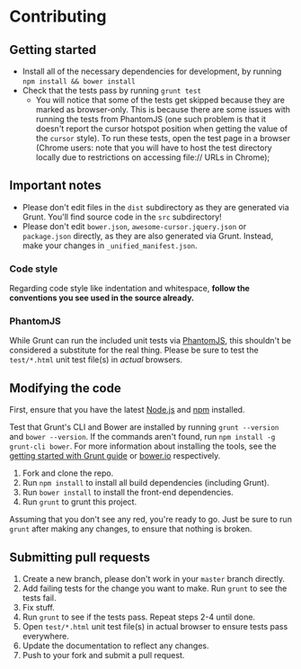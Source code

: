 # Contributing

## Getting started

- Install all of the necessary dependencies for development, by running `npm install && bower install`
- Check that the tests pass by running `grunt test`
  - You will notice that some of the tests get skipped because they are marked as browser-only.  This is because there are some issues with running the tests from PhantomJS (one such problem is that it doesn't report
  the cursor hotspot position when getting the value of the `cursor` style).  To run these tests, open the test page in a browser (Chrome users: note that you will have to host the test directory locally due to restrictions
  on accessing file:// URLs in Chrome);

## Important notes
- Please don't edit files in the `dist` subdirectory as they are generated via Grunt. You'll find source code in the `src` subdirectory!
- Please don't edit `bower.json`, `awesome-cursor.jquery.json` or `package.json` directly, as they are also generated via Grunt.  Instead, make your changes in `_unified_manifest.json`.

### Code style
Regarding code style like indentation and whitespace, **follow the conventions you see used in the source already.**

### PhantomJS
While Grunt can run the included unit tests via [PhantomJS](http://phantomjs.org/), this shouldn't be considered a substitute for the real thing. Please be sure to test the `test/*.html` unit test file(s) in _actual_ browsers.

## Modifying the code
First, ensure that you have the latest [Node.js](http://nodejs.org/) and [npm](http://npmjs.org/) installed.

Test that Grunt's CLI and Bower are installed by running `grunt --version` and `bower --version`.  If the commands aren't found, run `npm install -g grunt-cli bower`.  For more information about installing the tools, see the [getting started with Grunt guide](http://gruntjs.com/getting-started) or [bower.io](http://bower.io/) respectively.

1. Fork and clone the repo.
1. Run `npm install` to install all build dependencies (including Grunt).
1. Run `bower install` to install the front-end dependencies.
1. Run `grunt` to grunt this project.

Assuming that you don't see any red, you're ready to go. Just be sure to run `grunt` after making any changes, to ensure that nothing is broken.

## Submitting pull requests

1. Create a new branch, please don't work in your `master` branch directly.
1. Add failing tests for the change you want to make. Run `grunt` to see the tests fail.
1. Fix stuff.
1. Run `grunt` to see if the tests pass. Repeat steps 2-4 until done.
1. Open `test/*.html` unit test file(s) in actual browser to ensure tests pass everywhere.
1. Update the documentation to reflect any changes.
1. Push to your fork and submit a pull request.
